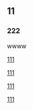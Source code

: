 

## 11


### 222



wwww

<a href="./_posts/1.md">111</a>

<a href="/_posts/1.md">111</a>

<a href="./_posts/1.html">111</a>

<a href="/_posts/1.html">111</a>